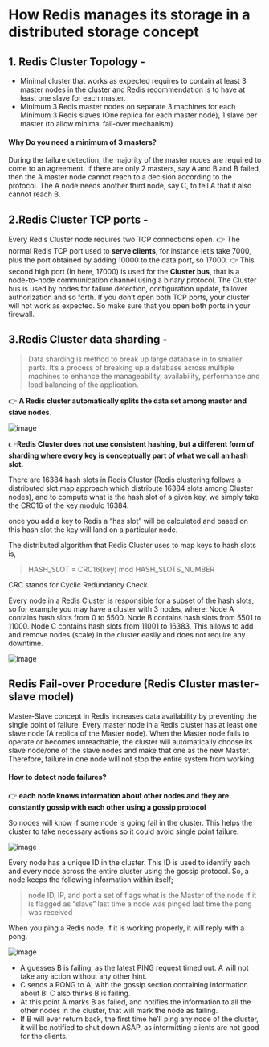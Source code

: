 # How Redis manages its storage in a distributed storage concept
## 1. Redis Cluster Topology -

- Minimal cluster that works as expected requires to contain at least 3 master nodes in the cluster and Redis recommendation is to have at least one slave for each master.
- Minimum 3 Redis master nodes on separate 3 machines for each Minimum 3 Redis slaves (One replica for each master node), 1 slave per master (to allow minimal fail-over mechanism)

#### Why Do you need a minimum of 3 masters?
During the failure detection, the majority of the master nodes are required to come to an agreement. If there are only 2 masters, say A and B and B failed, then the A master node cannot reach to a decision according to the protocol. The A node needs another third node, say C, to tell A that it also cannot reach B.

## 2.Redis Cluster TCP ports -

Every Redis Cluster node requires two TCP connections open. 
👉 The normal Redis TCP port used to **serve clients**, for instance let’s take 7000, plus the port obtained by adding 10000 to the data port, so 17000.
👉 This second high port (In here, 17000) is used for the **Cluster bus**, that is a node-to-node communication channel using a binary protocol. The Cluster bus is used by nodes for failure detection, configuration update, failover authorization and so forth. 
If you don’t open both TCP ports, your cluster will not work as expected. So make sure that you open both ports in your firewall.

## 3.Redis Cluster data sharding -

>Data sharding is method to break up large database in to smaller parts. It’s a process of breaking up a database across multiple machines to enhance the manageability, availability, performance and load balancing of the application.

👉 **A Redis cluster automatically splits the data set among master and slave nodes.**

![image](https://user-images.githubusercontent.com/33947539/149379208-4eb9ce6c-283c-4dcc-8086-ba62955c94fb.png)

👉**Redis Cluster does not use consistent hashing, but a different form of sharding where every key is conceptually part of what we call an hash slot.**

There are 16384 hash slots in Redis Cluster (Redis clustering follows a distributed slot map approach which distribute 16384 slots among Cluster nodes), and to compute what is the hash slot of a given key, we simply take the CRC16 of the key modulo 16384.

once you add a key to Redis a “has slot” will be calculated and based on this hash slot the key will land on a particular node.

The distributed algorithm that Redis Cluster uses to map keys to hash slots is,

>HASH_SLOT = CRC16(key) mod HASH_SLOTS_NUMBER

CRC stands for Cyclic Redundancy Check.


Every node in a Redis Cluster is responsible for a subset of the hash slots, so for example you may have a cluster with 3 nodes, where:
Node A contains hash slots from 0 to 5500.
Node B contains hash slots from 5501 to 11000.
Node C contains hash slots from 11001 to 16383.
This allows to add and remove nodes (scale) in the cluster easily and does not require any downtime.

![image](https://user-images.githubusercontent.com/33947539/149379835-067c911e-7c22-44a9-941c-5d9edf1f3634.png)

## Redis Fail-over Procedure (Redis Cluster master-slave model)

Master-Slave concept in Redis increases data availability by preventing the single point of failure. Every master node in a Redis cluster has at least one slave node (A replica of the Master node). When the Master node fails to operate or becomes unreachable, the cluster will automatically choose its slave node/one of the slave nodes and make that one as the new Master. Therefore, failure in one node will not stop the entire system from working.

#### How to detect node failures?

👉 **each node knows information about other nodes and they are constantly gossip with each other using a gossip protocol**

So nodes will know if some node is going fail in the cluster. This helps the cluster to take necessary actions so it could avoid single point failure.

![image](https://user-images.githubusercontent.com/33947539/149380904-fd56a637-c3f0-494d-ac9f-c6d9d1eb3bb2.png)

Every node has a unique ID in the cluster. This ID is used to identify each and every node across the entire cluster using the gossip protocol.
So, a node keeps the following information within itself;

>node ID, IP, and port
>a set of flags
>what is the Master of the node if it is flagged as “slave”
>last time a node was pinged
>last time the pong was received

When you ping a Redis node, if it is working properly, it will reply with a pong.

![image](https://user-images.githubusercontent.com/33947539/149381967-4a47e0b4-bf6b-4ea2-ab3c-bb818ef74167.png)

- A guesses B is failing, as the latest PING request timed out. A will not take any action without any other hint.
- C sends a PONG to A, with the gossip section containing information about B: C also thinks B is failing.
- At this point A marks B as failed, and notifies the information to all the other nodes in the cluster, that will mark the node as failing.
- If B will ever return back, the first time he’ll ping any node of the cluster, it will be notified to shut down ASAP, as intermitting clients are not good for the clients.








